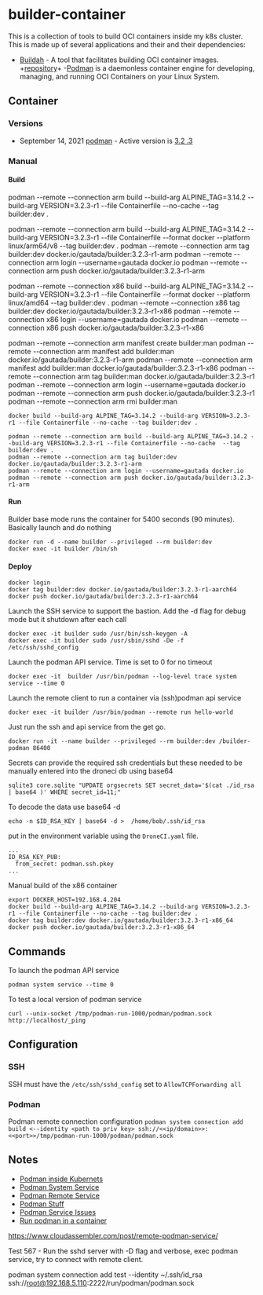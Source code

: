 # builder-container

This is a collection of tools to build OCI containers inside my k8s cluster.  This is made up of several applications and their and their dependencies:

- [Buildah](https://buildah.io) - A tool that facilitates building OCI container images. +[repository](https://github.com/containers/buildah)+
-[Podman](https://podman.io) is a daemonless container engine for developing, managing, and running OCI Containers on your Linux System.

## Container

### Versions

  - September 14, 2021 [podman](https://podman.io/releases/) - Active version is [3.2 .3](https://pkgs.alpinelinux.org/packages?name=podman&branch=edge)

### Manual
  
#### Build


podman --remote --connection arm build --build-arg ALPINE_TAG=3.14.2 --build-arg VERSION=3.2.3-r1 --file Containerfile --no-cache --tag builder:dev .

podman --remote --connection arm build --build-arg ALPINE_TAG=3.14.2 --build-arg VERSION=3.2.3-r1 --file Containerfile --format docker --platform linux/arm64/v8 --tag builder:dev .
podman --remote --connection arm tag builder:dev docker.io/gautada/builder:3.2.3-r1-arm
podman --remote --connection arm login --username=gautada docker.io
podman --remote --connection arm push docker.io/gautada/builder:3.2.3-r1-arm

podman --remote --connection x86 build --build-arg ALPINE_TAG=3.14.2 --build-arg VERSION=3.2.3-r1 --file Containerfile --format docker --platform linux/amd64 --tag builder:dev .
podman --remote --connection x86 tag builder:dev docker.io/gautada/builder:3.2.3-r1-x86
podman --remote --connection x86 login --username=gautada docker.io
podman --remote --connection x86 push docker.io/gautada/builder:3.2.3-r1-x86

podman --remote --connection arm manifest create builder:man
podman --remote --connection arm manifest add builder:man docker.io/gautada/builder:3.2.3-r1-arm
podman --remote --connection arm manifest add builder:man docker.io/gautada/builder:3.2.3-r1-x86
podman --remote --connection arm tag builder:man docker.io/gautada/builder:3.2.3-r1
podman --remote --connection arm login --username=gautada docker.io
podman --remote --connection arm push docker.io/gautada/builder:3.2.3-r1
podman --remote --connection arm rmi builder:man


```
docker build --build-arg ALPINE_TAG=3.14.2 --build-arg VERSION=3.2.3-r1 --file Containerfile --no-cache --tag builder:dev . 
```

```
podman --remote --connection arm build --build-arg ALPINE_TAG=3.14.2 --build-arg VERSION=3.2.3-r1 --file Containerfile --no-cache  --tag builder:dev .
podman --remote --connection arm tag builder:dev docker.io/gautada/builder:3.2.3-r1-arm
podman --remote --connection arm login --username=gautada docker.io
podman --remote --connection arm push docker.io/gautada/builder:3.2.3-r1-arm
```
#### Run

Builder base mode runs the container for 5400 seconds (90 minutes). Basically launch and do nothing  

```
docker run -d --name builder --privileged --rm builder:dev
docker exec -it builder /bin/sh
```

#### Deploy

```
docker login
docker tag builder:dev docker.io/gautada/builder:3.2.3-r1-aarch64
docker push docker.io/gautada/builder:3.2.3-r1-aarch64
```


Launch the SSH service to support the bastion. Add the -d flag for debug mode but it shutdown after each call
```
docker exec -it builder sudo /usr/bin/ssh-keygen -A
docker exec -it builder sudo /usr/sbin/sshd -De -f /etc/ssh/sshd_config
```

Launch the podman API service. Time is set to 0 for no timeout
```
docker exec -it  builder /usr/bin/podman --log-level trace system service --time 0
```

Launch the remote client to run a container via (ssh)podman api service
```
docker exec -it builder /usr/bin/podman --remote run hello-world
```

Just run the ssh and api service from the get go.
```
docker run -it --name builder --privileged --rm builder:dev /builder-podman 86400
```

Secrets can provide the required ssh credentials but these needed to be manually entered into the droneci db using base64

```
sqlite3 core.sqlite "UPDATE orgsecrets SET secret_data='$(cat ./id_rsa | base64 )' WHERE secret_id=11;"
```

To decode the data use base64 -d
```
echo -n $ID_RSA_KEY | base64 -d >  /home/bob/.ssh/id_rsa
```

put in the environment variable using the `DroneCI.yaml` file.
```
...
ID_RSA_KEY_PUB:
  from_secret: podman.ssh.pkey
...
```

Manual build of the x86 container
```
export DOCKER_HOST=192.168.4.204
docker build --build-arg ALPINE_TAG=3.14.2 --build-arg VERSION=3.2.3-r1 --file Containerfile --no-cache --tag builder:dev . 
docker tag builder:dev docker.io/gautada/builder:3.2.3-r1-x86_64
docker push docker.io/gautada/builder:3.2.3-r1-x86_64
```

## Commands

To launch the podman API service
```
podman system service --time 0
```

To test a local version of podman service
```
curl --unix-socket /tmp/podman-run-1000/podman/podman.sock http://localhost/_ping
```

## Configuration

### SSH

SSH must have the `/etc/ssh/sshd_config` set to `AllowTCPForwarding all`

### Podman

Podman remote connection configuration `podman system connection add build <--identity <path to priv key> ssh://<<ip/domain>>:<<port>>/tmp/podman-run-1000/podman/podman.sock`

## Notes

- [Podman inside Kubernets](https://www.redhat.com/sysadmin/podman-inside-kubernetes)
- [Podman System Service](https://docs.podman.io/en/latest/markdown/podman-system-service.1.html)
- [Podman Remote Service](https://github.com/containers/podman/blob/main/docs/tutorials/remote_client.md)
- [Podman Stuff](https://wiki.alpinelinux.org/wiki/Podman)
- [Podman Service Issues](https://github.com/containers/podman/issues/11398)
- [Run podman in a container](https://www.redhat.com/sysadmin/podman-inside-container)
    
https://www.cloudassembler.com/post/remote-podman-service/
    
Test 567 - Run the sshd server with -D flag and verbose, exec podman service,  try to connect with remote client.



podman system connection add test --identity ~/.ssh/id_rsa ssh://root@192.168.5.110:2222/run/podman/podman.sock  

